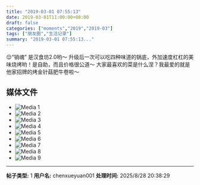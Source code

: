 ```yaml
---
title: "2019-03-01 07:55:13"
date: 2019-03-01T11:00:00+08:00
draft: false
categories: ["moments","2019","2019-03"]
tags: ["朋友圈","生活记录"]
summary: "2019-03-01 07:55:13..."
---
```


😌“销魂”
是汉食坊2.0哟～
升级后一次可以吃四种味道的锅底，外加速度杠杠的美味烧烤哟！是自助，而且价格很公道～
大家最喜欢的菜是什么涅？我最爱的就是他家招牌的烤金针菇肥牛卷啦～

## 媒体文件

- ![Media 1](/Moments/photos/2019-03-01/201903010755130.jpg)
- ![Media 2](/Moments/photos/2019-03-01/201903010755131.jpg)
- ![Media 3](/Moments/photos/2019-03-01/201903010755132.jpg)
- ![Media 4](/Moments/photos/2019-03-01/201903010755133.jpg)
- ![Media 5](/Moments/photos/2019-03-01/201903010755134.jpg)
- ![Media 6](/Moments/photos/2019-03-01/201903010755135.jpg)
- ![Media 7](/Moments/photos/2019-03-01/201903010755136.jpg)
- ![Media 8](/Moments/photos/2019-03-01/201903010755137.jpg)
- ![Media 9](/Moments/photos/2019-03-01/201903010755138.jpg)

---

**帖子类型:** 1
**用户名:** chenxueyuan001
**处理时间:** 2025/8/28 20:38:29